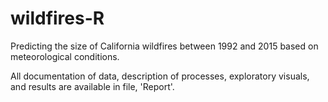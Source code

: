 # wildfires-R
Predicting the size of California wildfires between 1992 and 2015 based on meteorological conditions.

All documentation of data, description of processes, exploratory visuals, and results are available in file, 'Report'.
